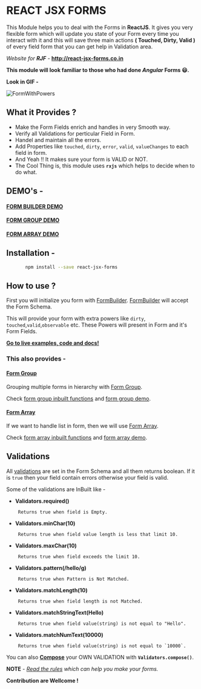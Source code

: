 # REACT JSX FORMS   

This Module helps you to deal with the Forms in **ReactJS**. It gives you very flexible form which will update you state of your Form every time you interact with it and this will save three main actions **( Touched, Dirty, Valid )** of every field form that you can get help in Validation area.

*Website for **RJF** -* **http://react-jsx-forms.co.in**

**This module will look familiar to those who had done *Angular* Forms 😃.**

**Look in GIF -**


![FormWithPowers](http://res.cloudinary.com/dkws91cqo/image/upload/v1527152960/Webp.net-gifmaker_2_jslufj.gif) 


## What it Provides ?

-  Make the Form Fields enrich and handles in very Smooth way.
-  Verify all Validations for perticular Field in Form.
-  Handel and maintain all the errors.
-  Add Properties like `touched`, `dirty`, `error`, `valid`, `valueChanges` to each field in     form.
-  And Yeah !! It makes sure your form is VALID or NOT.
-  The Cool Thing is, this module uses **`rxjs`** which helps to decide when to do what.

## DEMO's -

#### **[FORM BUILDER DEMO]**

#### **[FORM GROUP DEMO]**

#### **[FORM ARRAY DEMO]**


[FORM BUILDER DEMO]:<http://react-jsx-forms.co.in/form-builder/example>

[FORM GROUP DEMO]:<http://react-jsx-forms.co.in/form-groups/example>

[FORM ARRAY DEMO]:<http://react-jsx-forms.co.in/form-array/example>

## Installation - 

```sh
       npm install --save react-jsx-forms
```

## How to use ?

First you will initialize you form with [FormBuilder]. [FormBuilder] will accept the Form Schema. 

This will provide your form with extra powers like `dirty`, `touched`,`valid`,`observable` etc. These Powers will present in Form and it's Form Fields.

[FormBuilder]:<http://react-jsx-forms.co.in/form-builder>

**[Go to live examples, code and docs!]**

[Go to live examples, code and docs!]:<http://react-jsx-forms.co.in>

### This also provides -

#### [Form Group] 

Grouping multiple forms in hierarchy with [Form Group]. 

Check [form group inbuilt functions] and [form group demo].

[form group inbuilt functions]:<http://react-jsx-forms.co.in/form-groups/methods>

[form group demo]:<http://react-jsx-forms.co.in/form-groups/example>


#### [Form Array] 

If we want to handle list in form, then we will use [Form Array]. 

Check [form array inbuilt functions] and [form array demo].

[form array inbuilt functions]:<http://react-jsx-forms.co.in/form-array/methods>

[form array demo]:<http://react-jsx-forms.co.in/form-array/example>
 

[Form Group]:<http://react-jsx-forms.co.in/form-groups>

[Form Array]:<http://react-jsx-forms.co.in/form-array>


## Validations

All [validations] are set in the Form Schema and all them returns boolean. If it is `true` then your field contain errors otherwise your field is valid.

[validations]:<http://react-jsx-forms.co.in/validations>

Some of the validations are InBuilt like -

- **Validators.required()**
  
       Returns true when field is Empty.

- **Validators.minChar(10)**

       Returns true when field value length is less that limit 10.

- **Validators.maxChar(10)**
       
       Returns true when field exceeds the limit 10.

- **Validators.pattern(/hello/g)**  

       Returns true when Pattern is Not Matched.

- **Validators.matchLength(10)**  
       
       Returns true when field length is not Matched.

- **Validators.matchStringText(Hello)**  
       
       Returns true when field value(string) is not equal to "Hello".

- **Validators.matchNumText(10000)**  
       
       Returns true when field value(string) is not equal to `10000`.



You can also **[Compose]** your OWN VALIDATION with **`Validators.compose()`**.

[Compose]:<http://react-jsx-forms.co.in/validations>


**NOTE** - *[Read the rules] which can help you make your forms.*

[Read the rules]:<http://react-jsx-forms.co.in/rules-used>


**Contribution are Wellcome !**

